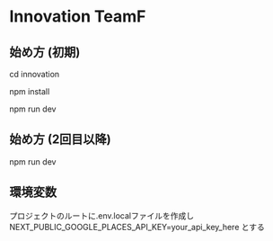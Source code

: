 # Innovation TeamF

## 始め方 (初期)

cd innovation

npm install

npm run dev

## 始め方 (2回目以降)

npm run dev

## 環境変数

プロジェクトのルートに.env.localファイルを作成し
NEXT_PUBLIC_GOOGLE_PLACES_API_KEY=your_api_key_here
とする
